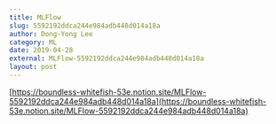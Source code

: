 ```yaml
---
title: MLFlow
slug: 5592192ddca244e984adb448d014a18a
author: Dong-Yong Lee
category: ML
date: 2019-04-28
external: MLFlow-5592192ddca244e984adb448d014a18a
layout: post
---
```


[https://boundless-whitefish-53e.notion.site/MLFlow-5592192ddca244e984adb448d014a18a](https://boundless-whitefish-53e.notion.site/MLFlow-5592192ddca244e984adb448d014a18a)